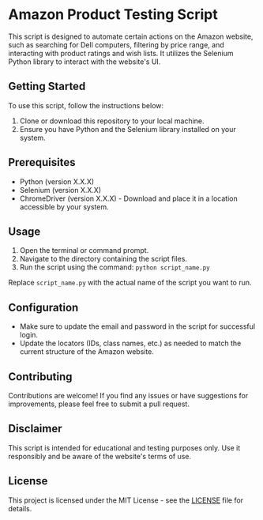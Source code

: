# Amazon Product Testing Script

This script is designed to automate certain actions on the Amazon website, such as searching for Dell computers, filtering by price range, and interacting with product ratings and wish lists. It utilizes the Selenium Python library to interact with the website's UI.

## Getting Started

To use this script, follow the instructions below:

1. Clone or download this repository to your local machine.
2. Ensure you have Python and the Selenium library installed on your system.

## Prerequisites

- Python (version X.X.X)
- Selenium (version X.X.X)
- ChromeDriver (version X.X.X) - Download and place it in a location accessible by your system.

## Usage

1. Open the terminal or command prompt.
2. Navigate to the directory containing the script files.
3. Run the script using the command: `python script_name.py`

Replace `script_name.py` with the actual name of the script you want to run.

## Configuration

- Make sure to update the email and password in the script for successful login.
- Update the locators (IDs, class names, etc.) as needed to match the current structure of the Amazon website.

## Contributing

Contributions are welcome! If you find any issues or have suggestions for improvements, please feel free to submit a pull request.

## Disclaimer

This script is intended for educational and testing purposes only. Use it responsibly and be aware of the website's terms of use.

## License

This project is licensed under the MIT License - see the [LICENSE](LICENSE) file for details.
